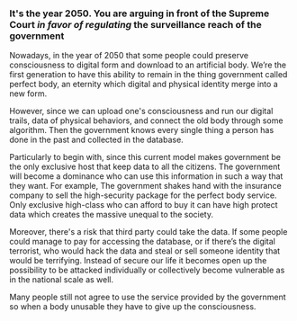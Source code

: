 ### It's the year 2050. You are arguing in front of the Supreme Court *in favor of regulating* the surveillance reach of the government

Nowadays, in the year of 2050 that some people could preserve consciousness to digital form and download to an artificial body. We’re the first generation to have this ability to remain in the thing government called perfect body, an eternity which digital and physical identity merge into a new form.

However, since we can upload one's consciousness and run our digital trails, data of physical behaviors, and connect the old body through some algorithm. Then the government knows every single thing a person has done in the past and collected in the database.

Particularly to begin with, since this current model makes government be the only exclusive host that keep data to all the citizens. The government will become a dominance who can use this information in such a way that they want. For example, The government shakes hand with the insurance company to sell the high-security package for the perfect body service. Only exclusive high-class who can afford to buy it can have high protect data which creates the massive unequal to the society.

Moreover, there's a risk that third party could take the data. If some people could manage to pay for accessing the database, or if there’s the digital terrorist, who would hack the data and steal or sell someone identity that would be terrifying. Instead of secure our life it becomes open up the possibility to be attacked individually or collectively become vulnerable as in the national scale as well.  

Many people still not agree to use the service provided by the government so when a body unusable they have to give up the consciousness.

